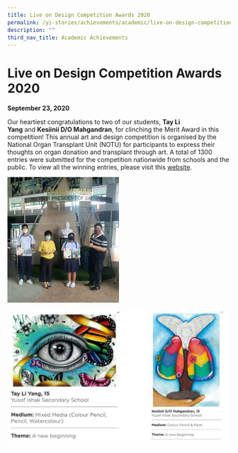 ```yaml
---
title: Live on Design Competition Awards 2020
permalink: /yi-stories/achievements/academic/live-on-design-competition-awards-2020/
description: ""
third_nav_title: Academic Achievements
---
```

# **Live on Design Competition Awards 2020**

**September 23, 2020**

Our heartiest congratulations to two of our students, **Tay Li Yang** and **Kesiinii D/O Mahgandran**, for clinching the Merit Award in this competition! This annual art and design competition is organised by the National Organ Transplant Unit (NOTU) for participants to express their thoughts on organ donation and transplant through art. A total of 1300 entries were submitted for the competition nationwide from schools and the public. To view all the winning entries, please visit this [website](https://www.liveon.gov.sg/lodc-awards-2020.html).

<img src="/images/Achivements2020-5.jpg" 
     style="width:50%">

![](/images/academicachievement3.jpg)